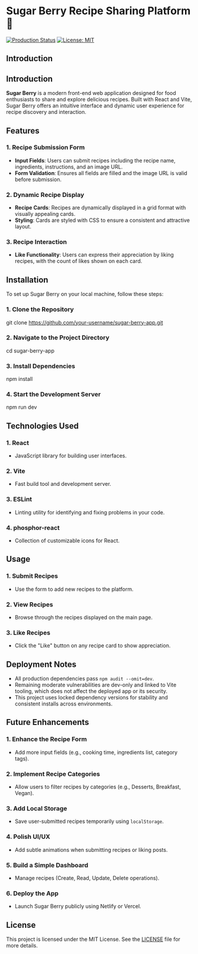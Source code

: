 # Sugar Berry Recipe Sharing Platform 🍓

[![Production Status](https://img.shields.io/badge/Production-Secure-brightgreen)]()
[![License: MIT](https://img.shields.io/badge/License-MIT-blue.svg)](LICENSE)

## Introduction

## Introduction

**Sugar Berry** is a modern front-end web application designed for food enthusiasts to share and explore delicious recipes. Built with React and Vite, Sugar Berry offers an intuitive interface and dynamic user experience for recipe discovery and interaction.

## Features

### 1. Recipe Submission Form

- **Input Fields**: Users can submit recipes including the recipe name, ingredients, instructions, and an image URL.
- **Form Validation**: Ensures all fields are filled and the image URL is valid before submission.

### 2. Dynamic Recipe Display

- **Recipe Cards**: Recipes are dynamically displayed in a grid format with visually appealing cards.
- **Styling**: Cards are styled with CSS to ensure a consistent and attractive layout.

### 3. Recipe Interaction

- **Like Functionality**: Users can express their appreciation by liking recipes, with the count of likes shown on each card.

## Installation

To set up Sugar Berry on your local machine, follow these steps:

### 1. Clone the Repository

git clone https://github.com/your-username/sugar-berry-app.git

### 2. Navigate to the Project Directory

cd sugar-berry-app

### 3. Install Dependencies

npm install

### 4. Start the Development Server

npm run dev

## Technologies Used

### 1. React

- JavaScript library for building user interfaces.

### 2. Vite

- Fast build tool and development server.

### 3. ESLint

- Linting utility for identifying and fixing problems in your code.

### 4. phosphor-react

- Collection of customizable icons for React.

## Usage

### 1. Submit Recipes

- Use the form to add new recipes to the platform.

### 2. View Recipes

- Browse through the recipes displayed on the main page.

### 3. Like Recipes

- Click the "Like" button on any recipe card to show appreciation.

## Deployment Notes

- All production dependencies pass `npm audit --omit=dev`.
- Remaining moderate vulnerabilities are dev-only and linked to Vite tooling, which does not affect the deployed app or its security.
- This project uses locked dependency versions for stability and consistent installs across environments.

## Future Enhancements

### 1. Enhance the Recipe Form

- Add more input fields (e.g., cooking time, ingredients list, category tags).

### 2. Implement Recipe Categories

- Allow users to filter recipes by categories (e.g., Desserts, Breakfast, Vegan).

### 3. Add Local Storage

- Save user-submitted recipes temporarily using `localStorage`.

### 4. Polish UI/UX

- Add subtle animations when submitting recipes or liking posts.

### 5. Build a Simple Dashboard

- Manage recipes (Create, Read, Update, Delete operations).

### 6. Deploy the App

- Launch Sugar Berry publicly using Netlify or Vercel.

## License

This project is licensed under the MIT License. See the [LICENSE](LICENSE) file for more details.
